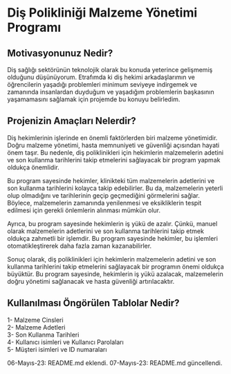 # Diş Polikliniği Malzeme Yönetimi Programı 

## Motivasyonunuz Nedir?

Diş sağlığı sektörünün teknolojik olarak bu konuda yeterince gelişmemiş olduğunu düşünüyorum. Etrafımda ki diş hekimi arkadaşlarımın ve öğrencilerin yaşadığı problemleri minimum seviyeye indirgemek ve zamanında insanlardan duyduğum ve yaşadığım problemlerin başkasının yaşamamasını sağlamak için projemde bu konuyu belirledim.

## Projenizin Amaçları Nelerdir?

Diş hekimlerinin işlerinde en önemli faktörlerden biri malzeme yönetimidir. Doğru malzeme yönetimi, hasta memnuniyeti ve güvenliği açısından hayati önem taşır. Bu nedenle, diş poliklinikleri için hekimlerin malzemelerin adetini ve son kullanma tarihlerini takip etmelerini sağlayacak bir program yapmak oldukça önemlidir.

Bu program sayesinde hekimler, klinikteki tüm malzemelerin adetlerini ve son kullanma tarihlerini kolayca takip edebilirler. Bu da, malzemelerin yeterli olup olmadığını ve tarihlerinin geçip geçmediğini görmelerini sağlar. Böylece, malzemelerin zamanında yenilenmesi ve eksikliklerin tespit edilmesi için gerekli önlemlerin alınması mümkün olur.

Ayrıca, bu program sayesinde hekimlerin iş yükü de azalır. Çünkü, manuel olarak malzemelerin adetlerini ve son kullanma tarihlerini takip etmek oldukça zahmetli bir işlemdir. Bu program sayesinde hekimler, bu işlemleri otomatikleştirerek daha fazla zaman kazanabilirler.

Sonuç olarak, diş poliklinikleri için hekimlerin malzemelerin adetini ve son kullanma tarihlerini takip etmelerini sağlayacak bir programın önemi oldukça büyüktür. Bu program sayesinde, hekimlerin iş yükü azalacak, malzemelerin doğru yönetimi sağlanacak ve hasta güvenliği artırılacaktır.

## Kullanılması Öngörülen Tablolar Nedir?
1- Malzeme Cinsleri <br />
2- Malzeme Adetleri  <br />
3- Son Kullanma Tarihleri  <br />
4- Kullanıcı isimleri ve Kullanıcı Parolaları  <br />
5- Müşteri isimleri ve ID numaraları <br />


06-Mayıs-23: README.md eklendi.
07-Mayıs-23: README.md güncellendi.
